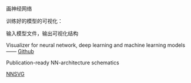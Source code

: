 画神经网络



训练好的模型的可视化：

输入模型文件，输出可视化结构

Visualizer for neural network, deep learning and machine learning models—— [Github](https://github.com/lutzroeder/netron)



Publication-ready NN-architecture schematics 

[NNSVG]( http://alexlenail.me/NN-SVG/ )

